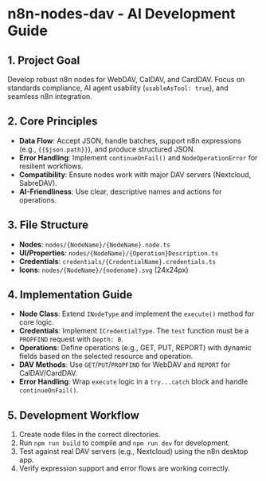 # n8n-nodes-dav - AI Development Guide

## 1. Project Goal
Develop robust n8n nodes for WebDAV, CalDAV, and CardDAV. Focus on standards compliance, AI agent usability (`usableAsTool: true`), and seamless n8n integration.

## 2. Core Principles
- **Data Flow**: Accept JSON, handle batches, support n8n expressions (e.g., `{{$json.path}}`), and produce structured JSON.
- **Error Handling**: Implement `continueOnFail()` and `NodeOperationError` for resilient workflows.
- **Compatibility**: Ensure nodes work with major DAV servers (Nextcloud, SabreDAV).
- **AI-Friendliness**: Use clear, descriptive names and actions for operations.

## 3. File Structure
- **Nodes**: `nodes/{NodeName}/{NodeName}.node.ts`
- **UI/Properties**: `nodes/{NodeName}/{Operation}Description.ts`
- **Credentials**: `credentials/{CredentialName}.credentials.ts`
- **Icons**: `nodes/{NodeName}/{nodename}.svg` (24x24px)

## 4. Implementation Guide
- **Node Class**: Extend `INodeType` and implement the `execute()` method for core logic.
- **Credentials**: Implement `ICredentialType`. The `test` function must be a `PROPFIND` request with `Depth: 0`.
- **Operations**: Define operations (e.g., GET, PUT, REPORT) with dynamic fields based on the selected resource and operation.
- **DAV Methods**: Use `GET`/`PUT`/`PROPFIND` for WebDAV and `REPORT` for CalDAV/CardDAV.
- **Error Handling**: Wrap `execute` logic in a `try...catch` block and handle `continueOnFail()`.

## 5. Development Workflow
1.  Create node files in the correct directories.
2.  Run `npm run build` to compile and `npm run dev` for development.
3.  Test against real DAV servers (e.g., Nextcloud) using the n8n desktop app.
4.  Verify expression support and error flows are working correctly.
